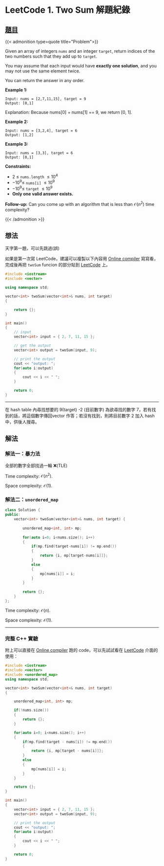 # LeetCode 1. Two Sum 解題紀錄



## [題目](https://leetcode.com/problems/two-sum/)


{{< admonition type=quote title="Problem">}}

Given an array of integers `nums` and an integer `target`, return indices of the two numbers such that they add up to `target`.

You may assume that each input would have **exactly one solution**, and you may not use the same element twice.

You can return the answer in any order.

 

**Example 1:**
```
Input: nums = [2,7,11,15], target = 9
Output: [0,1]
```
Explanation: Because nums[0] + nums[1] == 9, we return [0, 1].

**Example 2:**
```
Input: nums = [3,2,4], target = 6
Output: [1,2]
```
**Example 3:**
```
Input: nums = [3,3], target = 6
Output: [0,1]
```

**Constraints:**

- 2 $\leq$ `nums.length` $\leq 10^4$
- $-10^9 \leq$ `nums[i]` $\leq 10^9$
- $-10^9 \leq$ `target` $\leq 10^9$
- **Only one valid answer exists.**
 

**Follow-up:** Can you come up with an algorithm that is less than $\mathcal{O}(n^2)$ time complexity?

{{< /admonition >}}


## 想法

天字第一題，可以先跳過(誤)

如果是第一次寫 LeetCode，建議可以複製以下內容用 [Online compiler](https://www.onlinegdb.com/online_c++_compiler) 寫寫看，完成後再把 `twoSum` funcion 的部分貼到 [LeetCode](https://leetcode.com/problems/two-sum/) 上。

```cpp
#include <iostream>
#include <vector>

using namespace std;

vector<int> twoSum(vector<int>& nums, int target) 
{

    return {};
}

int main()
{
    // input
    vector<int> input = { 2, 7, 11, 15 };

    // get the output
    vector<int> output = twoSum(input, 9);

    // print the output
    cout << "output: ";
    for(auto i:output)
    {
        cout << i << " ";
    }

    return 0;
}
```

---

在 hash table 內尋找想要的 9(target) -2 (目前數字) 為欲尋找的數字 7，若有找到的話，將這個數字傳回vector 作答；若沒有找到，則將目前數字 2 加入 hash 中，供後人搜尋。

## 解法

### 解法一：暴力法

全部的數字全部找過一輪 ❌(TLE)

Time complexity:  $\mathcal{O}(n^2)$.

Space complexity:  $\mathcal{O}(1)$.

### 解法二：`unordered_map`

```cpp
class Solution {
public:
    vector<int> twoSum(vector<int>& nums, int target) {
        
        unordered_map<int, int> mp;
        
        for(auto i=0; i<nums.size(); i++)
        {            
            if(mp.find(target-nums[i]) != mp.end())
            {
                return {i, mp[target-nums[i]]};
            }
            else
            {
                mp[nums[i]] = i;
            }                   
        }
        
        return {};
    }
};
```

Time complexity:  $\mathcal{O}(n)$.

Space complexity:  $\mathcal{O}(1)$.

---

### 完整 C++ 實驗

附上可以直接在 [Online compiler](https://www.onlinegdb.com/online_c++_compiler) 跑的 code，可以先試試看在 [LeetCode](https://leetcode.com/problems/two-sum/) 介面的使用：

```cpp
#include <iostream>
#include <vector>
#include <unordered_map>
using namespace std;

vector<int> twoSum(vector<int>& nums, int target) 
{

    unordered_map<int, int> mp;

    if(!nums.size())
    {
        return {};
    }

    for(auto i=0; i<nums.size(); i++)
    {
        if(mp.find(target - nums[i]) != mp.end())
        {
            return {i, mp[target - nums[i]]};
        }
        else
        {
            mp[nums[i]] = i;
        }
    }

    return {};
}

int main()
{
    vector<int> input = { 2, 7, 11, 15 };
    vector<int> output = twoSum(input, 9);

    // print the output
    cout << "output: ";
    for(auto i:output)
    {
        cout << i << " ";
    }

    return 0;
}
```
